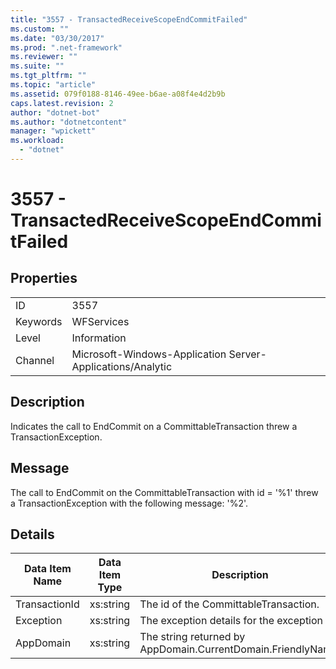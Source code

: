 ```yaml
---
title: "3557 - TransactedReceiveScopeEndCommitFailed"
ms.custom: ""
ms.date: "03/30/2017"
ms.prod: ".net-framework"
ms.reviewer: ""
ms.suite: ""
ms.tgt_pltfrm: ""
ms.topic: "article"
ms.assetid: 079f0188-8146-49ee-b6ae-a08f4e4d2b9b
caps.latest.revision: 2
author: "dotnet-bot"
ms.author: "dotnetcontent"
manager: "wpickett"
ms.workload: 
  - "dotnet"
---
```

# 3557 - TransactedReceiveScopeEndCommitFailed
## Properties  
  
|||  
|-|-|  
|ID|3557|  
|Keywords|WFServices|  
|Level|Information|  
|Channel|Microsoft-Windows-Application Server-Applications/Analytic|  
  
## Description  
 Indicates the call to EndCommit on a CommittableTransaction threw a TransactionException.  
  
## Message  
 The call to EndCommit on the CommittableTransaction with id = '%1' threw a TransactionException with the following message: '%2'.  
  
## Details  
  
|Data Item Name|Data Item Type|Description|  
|--------------------|--------------------|-----------------|  
|TransactionId|xs:string|The id of the CommittableTransaction.|  
|Exception|xs:string|The exception details for the exception|  
|AppDomain|xs:string|The string returned by AppDomain.CurrentDomain.FriendlyName.|
